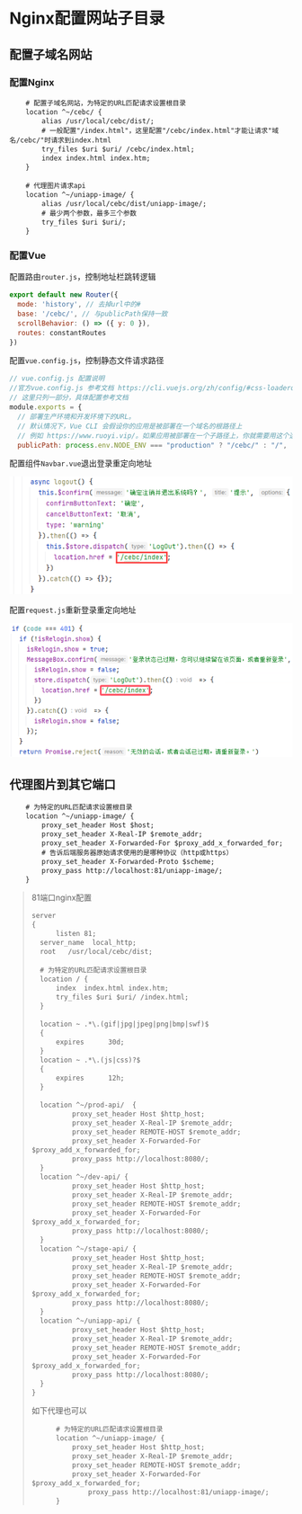 # Nginx配置网站子目录

## 配置子域名网站

### 配置Nginx

```nginx
	# 配置子域名网站，为特定的URL匹配请求设置根目录
    location ^~/cebc/ {
        alias /usr/local/cebc/dist/;
        # 一般配置"/index.html"，这里配置"/cebc/index.html"才能让请求"域名/cebc/"时请求到index.html
        try_files $uri $uri/ /cebc/index.html;
        index index.html index.htm;
    }

    # 代理图片请求api
    location ^~/uniapp-image/ {
        alias /usr/local/cebc/dist/uniapp-image/;
        # 最少两个参数，最多三个参数
        try_files $uri $uri/;
    }
```

### 配置Vue

配置路由`router.js`，控制地址栏跳转逻辑

```js
export default new Router({
  mode: 'history', // 去掉url中的#
  base: '/cebc/', // 与publicPath保持一致
  scrollBehavior: () => ({ y: 0 }),
  routes: constantRoutes
})
```

配置`vue.config.js`，控制静态文件请求路径

```js
// vue.config.js 配置说明
//官方vue.config.js 参考文档 https://cli.vuejs.org/zh/config/#css-loaderoptions
// 这里只列一部分，具体配置参考文档
module.exports = {
  // 部署生产环境和开发环境下的URL。
  // 默认情况下，Vue CLI 会假设你的应用是被部署在一个域名的根路径上
  // 例如 https://www.ruoyi.vip/。如果应用被部署在一个子路径上，你就需要用这个选项指定这个子路径。例如，如果你的应用被部署在 https://www.ruoyi.vip/admin/，则设置 baseUrl 为 /admin/。
  publicPath: process.env.NODE_ENV === "production" ? "/cebc/" : "/",
```

配置组件`Navbar.vue`退出登录重定向地址

![image-20240812141827149](img/5.Nginx配置网站子目录/image-20240812141827149.png)

配置`request.js`重新登录重定向地址

![image-20240822181718310](img/5.Nginx配置网站子目录/image-20240822181718310.png)

## 代理图片到其它端口

```nginx
    # 为特定的URL匹配请求设置根目录
    location ^~/uniapp-image/ {
        proxy_set_header Host $host;
        proxy_set_header X-Real-IP $remote_addr;
        proxy_set_header X-Forwarded-For $proxy_add_x_forwarded_for;
        # 告诉后端服务器原始请求使用的是哪种协议（http或https）
        proxy_set_header X-Forwarded-Proto $scheme;
        proxy_pass http://localhost:81/uniapp-image/;
    }
```

> 81端口nginx配置
>
> ```nginx
> server
> {
>    	listen 81;
> 	server_name  local_http;
> 	root   /usr/local/cebc/dist;
> 
> 	# 为特定的URL匹配请求设置根目录
> 	location / {
> 		index  index.html index.htm;
> 		try_files $uri $uri/ /index.html;
> 	}
> 
> 	location ~ .*\.(gif|jpg|jpeg|png|bmp|swf)$
> 	{
> 		expires      30d;
> 	}
> 	location ~ .*\.(js|css)?$
> 	{
> 		expires      12h;
> 	}
> 
> 	location ^~/prod-api/  {
> 			proxy_set_header Host $http_host;
> 			proxy_set_header X-Real-IP $remote_addr;
> 			proxy_set_header REMOTE-HOST $remote_addr;
> 			proxy_set_header X-Forwarded-For $proxy_add_x_forwarded_for;
> 			proxy_pass http://localhost:8080/;
> 	}
> 	location ^~/dev-api/ {
> 			proxy_set_header Host $http_host;
> 			proxy_set_header X-Real-IP $remote_addr;
> 			proxy_set_header REMOTE-HOST $remote_addr;
> 			proxy_set_header X-Forwarded-For $proxy_add_x_forwarded_for;
> 			proxy_pass http://localhost:8080/;
> 	}
> 	location ^~/stage-api/ {
> 			proxy_set_header Host $http_host;
> 			proxy_set_header X-Real-IP $remote_addr;
> 			proxy_set_header REMOTE-HOST $remote_addr;
> 			proxy_set_header X-Forwarded-For $proxy_add_x_forwarded_for;
> 			proxy_pass http://localhost:8080/;
> 	}
> 	location ^~/uniapp-api/ {
> 			proxy_set_header Host $http_host;
> 			proxy_set_header X-Real-IP $remote_addr;
> 			proxy_set_header REMOTE-HOST $remote_addr;
> 			proxy_set_header X-Forwarded-For $proxy_add_x_forwarded_for;
> 			proxy_pass http://localhost:8080/;
> 	}
> }
> ```
>
> 如下代理也可以
>
> ```nginx
>    	# 为特定的URL匹配请求设置根目录
>    	location ^~/uniapp-image/ {
> 			proxy_set_header Host $http_host;
> 			proxy_set_header X-Real-IP $remote_addr;
> 			proxy_set_header REMOTE-HOST $remote_addr;
> 			proxy_set_header X-Forwarded-For $proxy_add_x_forwarded_for;
>    			proxy_pass http://localhost:81/uniapp-image/;
>    	}
> ```